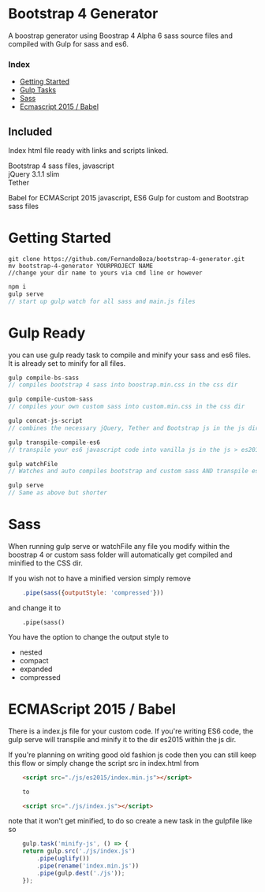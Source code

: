 # Bootstrap 4 Generator
A boostrap generator using Boostrap 4 Alpha 6 sass source files and compiled with Gulp for 
sass and es6.

### Index
* [Getting Started](#getting-started)
* [Gulp Tasks](#gulp-ready)
* [Sass](#sass)
* [Ecmascript 2015 / Babel](#ecmascript-2015--babel)

## Included 

Index html file ready with links and scripts linked.

Bootstrap 4 sass files, javascript<br>
jQuery 3.1.1 slim<br>
Tether

Babel for ECMAScript 2015 javascript, ES6
Gulp for custom and Bootstrap sass files

# Getting Started
```git
git clone https://github.com/FernandoBoza/bootstrap-4-generator.git
mv bootstrap-4-generator YOURPROJECT NAME
//change your dir name to yours via cmd line or however
```
```javascript
npm i
gulp serve
// start up gulp watch for all sass and main.js files
```

# Gulp Ready 
you can use gulp ready task to compile and minify your sass and es6 files. It is already set to minify for all files.

```javascript
gulp compile-bs-sass
// compiles bootstrap 4 sass into boostrap.min.css in the css dir

gulp compile-custom-sass
// compiles your own custom sass into custom.min.css in the css dir

gulp concat-js-script
// combines the necessary jQuery, Tether and Bootstrap js in the js dir

gulp transpile-compile-es6
// transpile your es6 javascript code into vanilla js in the js > es2015 dir

gulp watchFile
// Watches and auto compiles bootstrap and custom sass AND transpile es6 code

gulp serve
// Same as above but shorter
```

# Sass
When running gulp serve or watchFile any file you modify within the boostrap 4 or custom sass folder will automatically get compiled and minified to the CSS dir.

If you wish not to have a minified version simply remove
```javascript
    .pipe(sass({outputStyle: 'compressed'}))
```
and change it to 
```
    .pipe(sass()
```

You have the option to change the output style to 
* nested
* compact
* expanded
* compressed

# ECMAScript 2015 / Babel
There is a index.js file for your custom code. If you're writing ES6 code, the gulp serve will transpile and minify it to the dir es2015 within the js dir.

If you're planning on writing good old fashion js code then you can still keep this flow or simply change the script src in index.html from 

```html
    <script src="./js/es2015/index.min.js"></script>

    to

    <script src="./js/index.js"></script>
```

note that it won't get minified, to do so create a new task in the gulpfile like so
```javascript
    gulp.task('minify-js', () => {
    return gulp.src('./js/index.js')
        .pipe(uglify())
        .pipe(rename('index.min.js'))
        .pipe(gulp.dest('./js'));
    });
```